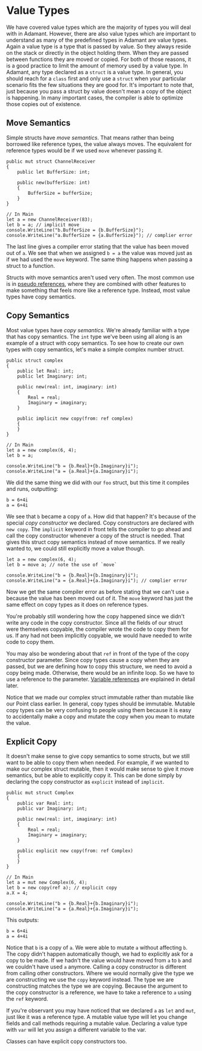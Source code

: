 # Value Types

We have covered value types which are the majority of types you will deal with in Adamant.  However, there are also value types which are important to understand as many of the predefined types in Adamant are value types.  Again a value type is a type that is passed by value.  So they always reside on the stack or directly in the object holding them.  When they are passed between functions they are moved or copied.  For both of those reasons, it is a good practice to limit the amount of memory used by a value type.  In Adamant, any type declared as a `struct` is a value type.  In general, you should reach for a `class` first and only use a `struct` when your particular scenario fits the few situations they are good for.  It's important to note that, just because you pass a struct by value doesn't mean a copy of the object is happening.  In many important cases, the compiler is able to optimize those copies out of existence.

## Move Semantics

Simple structs have *move semantics*.  That means rather than being borrowed like reference types, the value always moves.  The equivalent for reference types would be if we used `move` whenever passing it.

	public mut struct ChannelReceiver
	{
		public let BufferSize: int;

		public new(bufferSize: int)
		{
			BufferSize = bufferSize;
		}
	}

	// In Main
	let a = new ChannelReceiver(83);
	let b = a; // implicit move
	console.WriteLine("b.BufferSize = {b.BufferSize}");
	console.WriteLine("a.BufferSize = {a.BufferSize}"); // complier error

The last line gives a compiler error stating that the value has been moved out of `a`.  We see that when we assigned `b = a` the value was moved just as if we had used the `move` keyword.  The same thing happens when passing a struct to a function.

Structs with move semantics aren't used very often.  The most common use is in [pseudo references](pseudo-references.md), where they are combined with other features to make something that feels more like a reference type.  Instead, most value types have copy semantics.

## Copy Semantics

Most value types have *copy semantics*.  We're already familiar with a type that has copy semantics.  The `int` type we've been using all along is an example of a struct with copy semantics.  To see how to create our own types with copy semantics, let's make a simple complex number struct.

	public struct complex
	{
		public let Real: int;
		public let Imaginary: int;

		public new(real: int, imaginary: int)
		{
			Real = real;
			Imaginary = imaginary;
		}

		public implicit new copy(from: ref complex)
		{
		}
	}

	// In Main
	let a = new complex(6, 4);
	let b = a;

	console.WriteLine("b = {b.Real}+{b.Imaginary}i");
	console.WriteLine("a = {a.Real}+{a.Imaginary}i");

We did the same thing we did with our `foo` struct, but this time it compiles and runs, outputting:

	b = 6+4i
	a = 6+4i

We see that `b` became a copy of `a`.  How did that happen?  It's because of the special *copy constructor* we declared.  Copy constructors are declared with `new copy`.  The `implicit` keyword in front tells the compiler to go ahead and call the copy constructor whenever a copy of the struct is needed.  That gives this struct copy semantics instead of move semantics.  If we really wanted to, we could still explicitly move a value though.

	let a = new complex(6, 4);
	let b = move a; // note the use of `move`

	console.WriteLine("b = {b.Real}+{b.Imaginary}i");
	console.WriteLine("a = {a.Real}+{a.Imaginary}i"); // complier error

Now we get the same compiler error as before stating that we can't use `a` because the value has been moved out of it.  The `move` keyword has just the same effect on copy types as it does on reference types.

You're probably still wondering how the copy happened since we didn't write any code in the copy constructor.  Since all the fields of our struct were themselves copyable, the compiler wrote the code to copy them for us.  If any had not been implicitly copyable, we would have needed to write code to copy them.

You may also be wondering about that `ref` in front of the type of the copy constructor parameter.  Since copy types cause a copy when they are passed, but we are defining how to copy this structure, we need to avoid a copy being made.  Otherwise, there would be an infinite loop.  So we have to use a reference to the parameter.  [Variable references](variable-references.md) are explained in detail later.

Notice that we made our complex struct immutable rather than mutable like our Point class earlier.  In general, copy types should be immutable.  Mutable copy types can be very confusing to people using them because it is easy to accidentally make a copy and mutate the copy when you mean to mutate the value.

## Explicit Copy

It doesn't make sense to give copy semantics to some structs, but we still want to be able to copy them when needed.  For example, if we wanted to make our complex struct mutable, then it would make sense to give it move semantics, but be able to explicitly copy it.  This can be done simply by declaring the copy constructor as `explicit` instead of `implicit`.

	public mut struct Complex
	{
		public var Real: int;
		public var Imaginary: int;

		public new(real: int, imaginary: int)
		{
			Real = real;
			Imaginary = imaginary;
		}

		public explicit new copy(from: ref Complex)
		{
		}
	}

	// In Main
	let a = mut new Complex(6, 4);
	let b = new copy(ref a); // explicit copy
	a.X = 4;

	console.WriteLine("b = {b.Real}+{b.Imaginary}i");
	console.WriteLine("a = {a.Real}+{a.Imaginary}i");

This outputs:

	b = 6+4i
	a = 4+4i

Notice that `b` is a copy of `a`.  We were able to mutate `a` without affecting `b`.  The copy didn't happen automatically though, we had to explicitly ask for a copy to be made.  If we hadn't the value would have moved from `a` to `b` and we couldn't have used `a` anymore.  Calling a copy constructor is different from calling other constructors.  Where we would normally give the type we are constructing we use the `copy` keyword instead.  The type we are constructing matches the type we are copying.  Because the argument to the copy constructor is a reference, we have to take a reference to `a` using the `ref` keyword.

If you're observant you may have noticed that we declared `a` as `let` and `mut`, just like it was a reference type.  A mutable value type will let you change fields and call methods requiring a mutable value.  Declaring a value type with `var` will let you assign a different variable to the var.

Classes can have explicit copy constructors too.
